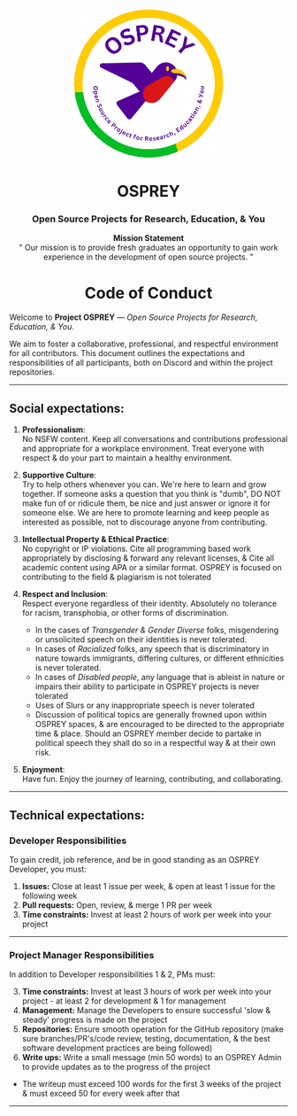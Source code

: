 <div align="center">

<a href="https://github.com/almsam/OSPREY">
  <img src="OSPREY logo.png" alt="Logo" width="270" height="270">
</a>

<h1 align="center">OSPREY</h1>
<h3 align="center">Open Source Projects for Research, Education, & You</h3>

<p align="center">
  <strong>Mission Statement</strong><br>
  " Our mission is to provide fresh graduates an opportunity to gain work experience in the development of open source projects. "

</p>

<h1 align="center">Code of Conduct</h1>

</div>

Welcome to **Project OSPREY** — *Open Source Projects for Research, Education, & You*.

We aim to foster a collaborative, professional, and respectful environment for all contributors. This document outlines the expectations and responsibilities of all participants, both on Discord and within the project repositories.

---

## Social expectations:

1. **Professionalism**:  
   No NSFW content. Keep all conversations and contributions professional and appropriate for a workplace environment. Treat everyone with respect & do your part to maintain a healthy environment.

2. **Supportive Culture**:  
   Try to help others whenever you can. We're here to learn and grow together. If someone asks a question that you think is "dumb", DO NOT make fun of or ridicule them, be nice and just answer or ignore it for someone else. We are here to promote learning and keep people as interested as possible, not to discourage anyone from contributing.

3. **Intellectual Property & Ethical Practice**:  
   No copyright or IP violations. Cite all programming based work appropriately by disclosing & forward any relevant licenses, & Cite all academic content using APA or a similar format. OSPREY is focused on contributing to the field & plagiarism is not tolerated

4. **Respect and Inclusion**:  
   Respect everyone regardless of their identity. Absolutely no tolerance for racism, transphobia, or other forms of discrimination.
    - In the cases of *Transgender & Gender Diverse* folks, misgendering or unsolicited speech on their identities is never tolerated.
    - In cases of *Racialized* folks, any speech that is discriminatory in nature towards immigrants, differing cultures, or different ethnicities is never tolerated.
    - In cases of *Disabled people*, any language that is ableist in nature or impairs their ability to participate in OSPREY projects is never tolerated
    - Uses of Slurs or any inappropriate speech is never tolerated
    - Discussion of political topics are generally frowned upon within OSPREY spaces, & are encouraged to be directed to the appropriate time & place. Should an OSPREY member decide to partake in political speech they shall do so in a respectful way & at their own risk.

5. **Enjoyment**:  
   Have fun. Enjoy the journey of learning, contributing, and collaborating.

---

## Technical expectations:

### Developer Responsibilities

To gain credit, job reference, and be in good standing as an OSPREY Developer, you must:

1. **Issues:** Close at least 1 issue per week, & open at least 1 issue for the following week
2. **Pull requests:** Open, review, & merge 1 PR per week
3. **Time constraints:** Invest at least 2 hours of work per week into your project

---

### Project Manager Responsibilities

In addition to Developer responsibilities 1 & 2, PMs must:

3. **Time constraints:** Invest at least 3 hours of work per week into your project - at least 2  for development & 1 for management
4. **Management:** Manage the Developers to ensure successful 'slow & steady' progress is made on the project
5. **Repositories:** Ensure smooth operation for the GitHub repository (make sure branches/PR's/code review, testing, documentation, & the best software development practices are being followed)
6. **Write ups:** Write a small message (min 50 words) to an OSPREY Admin to provide updates as to the progress of the project

- The writeup must exceed 100 words for the first 3 weeks of the project & must exceed 50 for every week after that

---
